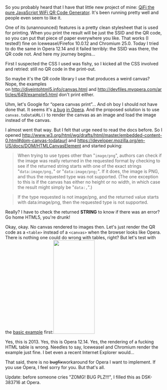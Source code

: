 <html><body><p>So you probably heard that I have that little new project of mine: <a href="https://qifi.org">QiFi the pure JavaScript WiFi QR Code Generator</a>. It's been running pretty well and people even seem to like it.

One of its (unannounced) features is a pretty clean stylesheet that is used for printing. When you print the result will be just the SSID and the QR code, so you can put that piece of paper everywhere you like. That works (I tested!) fine on Iceweasel/Firefox 10.0.12 and Chromium 25.0. Today I tried to do the same in Opera 12.14 and it failed terribly: the SSID was there, the QR code not. And here my journey begins...

First I suspected the CSS I used was fishy, so I kicked all the CSS involved and retried: still no QR code in the print-out.

So maybe it's the QR code library I use that produces a weird canvas? Nope, the examples on <a href="http://diveintohtml5.info/canvas.html">http://diveintohtml5.info/canvas.html</a> and <a href="http://devfiles.myopera.com/articles/649/example5.html">http://devfiles.myopera.com/articles/649/example5.html</a> don't print either.

Uhm, let's Google for “opera canvas print”... And oh boy I should not have done that. It seems it's <a href="http://stackoverflow.com/questions/5217377/print-out-of-a-html5-canvas">a bug</a> <a href="http://stackoverflow.com/questions/8031016/printing-the-contents-of-the-canvas-tag">in Opera</a>. And the proposed solution is to use <code>canvas.toDataURL()</code> to render the canvas as an image and load the image instead of the canvas.

I almost went that way. But I felt that urge need to read the docs before. So I opened <a href="http://www.w3.org/html/wg/drafts/html/master/embedded-content-0.html#dom-canvas-todataurl">http://www.w3.org/html/wg/drafts/html/master/embedded-content-0.html#dom-canvas-todataurl</a> and <a href="https://developer.mozilla.org/en-US/docs/DOM/HTMLCanvasElement">https://developer.mozilla.org/en-US/docs/DOM/HTMLCanvasElement</a> and started puking:

</p><blockquote>When trying to use types other than "<code>image/png</code>", authors can check if the image was really returned in the requested format by checking to see if the returned string starts with one of the exact strings "<code title="">data:image/png,</code>" or "<code title="">data:image/png;</code>". If it does, the image is PNG, and thus the requested type was not supported. (The one exception to this is if the canvas has either no height or no width, in which case the result might simply be "<code title="">data:,</code>".)</blockquote>

<blockquote>If the type requested is not image/png, and the returned value starts with data:image/png, then the requested type is not supported.</blockquote>

Really? I have to check the returned <strong>STRING</strong> to know if there was an error? Go home HTML5, you're drunk!

Okay, okay. No canvas rendered to images then. Let's just render the QR code as a <code>&lt;table&gt;</code> instead of a <code>&lt;canvas&gt;</code> when the browser looks like Opera. There is nothing one could do wrong with tables, right? But let's test with the <a href="http://jeromeetienne.github.com/jquery-qrcode/examples/basic.html">basic example</a> first:<a class="image-reference" href="/wp-content/uploads/2013/03/opera-qrcode.png"><img class="aligncenter size-medium wp-image-1123" title="opera-qrcode" src="/wp-content/uploads/2013/03/opera-qrcode-132x300.png" alt="" width="132" height="300"></a>

Yes, this is 2013. Yes, this is Opera 12.14. Yes, the rendering of a fucking HTML table is wrong. Needles to say, Iceweasel and Chromium render the example just fine. I bet even a recent Internet Explorer would...

That said, there is no <del>bugfix</del>workaround for Opera I want to implement. If you use Opera, I feel sorry for you. But that's all.

Update: before someone cries "ZOMG! BUG PLZ!!!", I filled this as DSK-383716 at Opera.</body></html>
